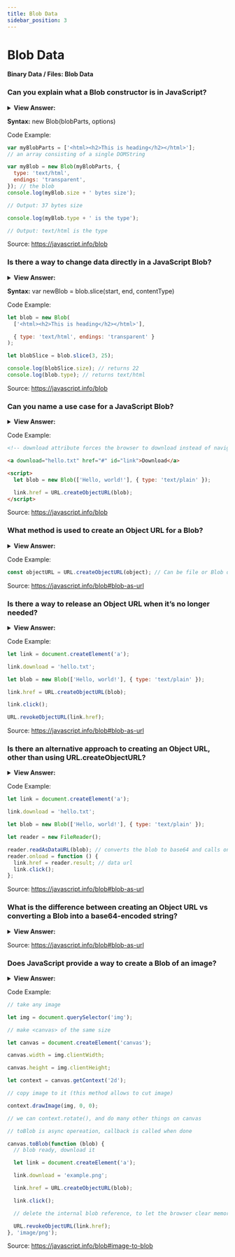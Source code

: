 ```yaml
---
title: Blob Data
sidebar_position: 3
---
```


# Blob Data

**Binary Data / Files: Blob Data**

<head>
  <title>Blob Data - JavaScript Interview Questions & Answers</title>
  <meta charSet="utf-8" />
</head>

### Can you explain what a Blob constructor is in JavaScript?

<details>
  <summary><strong>View Answer:</strong></summary>
  <div>
  <div><strong>Interview Response:</strong> The Blob() constructor returns a new Blob object. The content of the blob consists of an optional string type (a MIME-type usually), plus blobParts - a sequence of other Blob objects, strings and BufferSource. The blobParts is an array of Blob/BufferSource/String values. The options argument has two optional object parameters including the type and endings. The Blob type, usually a MIME-type, e.g., text/html. The endings parameter is specific to how to interpret newline characters (\n) within the contents if the data is text. The default value, transparent, copies newline characters into the blob without changing them. To convert newlines to the host system's native convention, specify the value native. The arguments are similar to array.slice, negative numbers are allowed too.
    </div>
  </div>
</details>

**Syntax:** new Blob(blobParts, options)

Code Example:

```js
var myBlobParts = ['<html><h2>This is heading</h2></html>'];
// an array consisting of a single DOMString

var myBlob = new Blob(myBlobParts, {
  type: 'text/html',
  endings: 'transparent',
}); // the blob
console.log(myBlob.size + ' bytes size');

// Output: 37 bytes size

console.log(myBlob.type + ' is the type');

// Output: text/html is the type
```

Source: <https://javascript.info/blob>

### Is there a way to change data directly in a JavaScript Blob?

<details>
  <summary><strong>View Answer:</strong></summary>
  <div>
  <div><strong>Interview Response:</strong> No, Blob objects are immutable, we cannot change data directly in a Blob, but we can slice parts of a Blob, create new Blob objects from them, mix them into a new Blob and so on. This behavior is like JavaScript strings: we cannot change a character in a string, but we can make a new corrected string.
    </div>
  </div>
</details>

**Syntax:** var newBlob = blob.slice(start, end, contentType)

Code Example:

```js
let blob = new Blob(
  ['<html><h2>This is heading</h2></html>'],

  { type: 'text/html', endings: 'transparent' }
);

let blobSlice = blob.slice(3, 25);

console.log(blobSlice.size); // returns 22
console.log(blob.type); // returns text/html
```

Source: <https://javascript.info/blob>

### Can you name a use case for a JavaScript Blob?

<details>
  <summary><strong>View Answer:</strong></summary>
  <div>
  <div><strong>Interview Response:</strong> A Blob can be easily used as a URL for &#8249;a&#8250;, &#8249;img&#8250; or other tags, to show its contents. Thanks to type, we can also download/upload Blob objects, and the type naturally becomes Content-Type in network requests.
    </div>
  </div>
</details>

Code Example:

```html
<!-- download attribute forces the browser to download instead of navigating -->

<a download="hello.txt" href="#" id="link">Download</a>

<script>
  let blob = new Blob(['Hello, world!'], { type: 'text/plain' });

  link.href = URL.createObjectURL(blob);
</script>
```

Source: <https://javascript.info/blob>

### What method is used to create an Object URL for a Blob?

<details>
  <summary><strong>View Answer:</strong></summary>
  <div>
  <div><strong>Interview Response:</strong> The URL.createObjectURL() static method creates a DOMString containing a URL representing the object given in the parameter. The URL lifetime is tied to the document in the window on which it was created. The new object URL represents the specified File object or Blob object. Each time you call createObjectURL(), a new object URL is created, even if you've already created one for the same object. This has the potential of taking up unnecessary resources and should be released.
    </div>
  </div>
</details>

Code Example:

```js
const objectURL = URL.createObjectURL(object); // Can be file or Blob object
```

Source: <https://javascript.info/blob#blob-as-url>

### Is there a way to release an Object URL when it’s no longer needed?

<details>
  <summary><strong>View Answer:</strong></summary>
  <div>
  <div><strong>Interview Response:</strong> Yes, we can use URL.revokeObjectURL(url) to remove the reference from the internal mapping, thus allowing the Blob to be deleted (if there are no other references), and the memory to be freed.
    </div>
  </div>
</details>

Code Example:

```js
let link = document.createElement('a');

link.download = 'hello.txt';

let blob = new Blob(['Hello, world!'], { type: 'text/plain' });

link.href = URL.createObjectURL(blob);

link.click();

URL.revokeObjectURL(link.href);
```

Source: <https://javascript.info/blob#blob-as-url>

### Is there an alternative approach to creating an Object URL, other than using URL.createObjectURL?

<details>
  <summary><strong>View Answer:</strong></summary>
  <div>
  <div><strong>Interview Response:</strong> An alternative to URL.createObjectURL is to convert a Blob into a base64-encoded string. That encoding represents binary data as a string of ultra-safe “readable” characters with ASCII-codes from 0 to 64. And what is more important – we can use this encoding in “data-urls”. A data url has the form data:[&#8249;mediatype&#8250;][;base64], &#8249;data&#8250;. We can use such urls everywhere, on par with “regular” urls. To transform a Blob into base64, we can use the built-in FileReader object. Both ways of making a URL of a Blob are usable. But usually URL.createObjectURL(blob) is simpler and faster.
    </div>
  </div>
</details>

Code Example:

```js
let link = document.createElement('a');

link.download = 'hello.txt';

let blob = new Blob(['Hello, world!'], { type: 'text/plain' });

let reader = new FileReader();

reader.readAsDataURL(blob); // converts the blob to base64 and calls onload
reader.onload = function () {
  link.href = reader.result; // data url
  link.click();
};
```

Source: <https://javascript.info/blob#blob-as-url>

### What is the difference between creating an Object URL vs converting a Blob into a base64-encoded string?

<details>
  <summary><strong>View Answer:</strong></summary>
  <div>
  <div><strong>Interview Response:</strong> When we are creating an Object URL, we need to be aware of the memory ramifications. Using URL.createObjectURL requires use to revoke it when it is no longer needed. However, a Blob conversion does not require revocation of the invoked conversion. If we are concerned about simplicity, speed, and stability the URL.createObjectURL is recommended.
    </div>
  </div>
</details>

Source: <https://javascript.info/blob#blob-as-url>

### Does JavaScript provide a way to create a Blob of an image?

<details>
  <summary><strong>View Answer:</strong></summary>
  <div>
  <div><strong>Interview Response:</strong> Yes, we can create a Blob of an image, an image part, or even make a page screenshot. That is handy to upload it somewhere. We can use the HTML &#8249;canvas&#8250; element to handle image operations like drawing an image using canvas.drawImage.
    </div>
  </div>
</details>

Code Example:

```js
// take any image

let img = document.querySelector('img');

// make <canvas> of the same size

let canvas = document.createElement('canvas');

canvas.width = img.clientWidth;

canvas.height = img.clientHeight;

let context = canvas.getContext('2d');

// copy image to it (this method allows to cut image)

context.drawImage(img, 0, 0);

// we can context.rotate(), and do many other things on canvas

// toBlob is async opereation, callback is called when done

canvas.toBlob(function (blob) {
  // blob ready, download it

  let link = document.createElement('a');

  link.download = 'example.png';

  link.href = URL.createObjectURL(blob);

  link.click();

  // delete the internal blob reference, to let the browser clear memory from it

  URL.revokeObjectURL(link.href);
}, 'image/png');
```

Source: <https://javascript.info/blob#image-to-blob>
